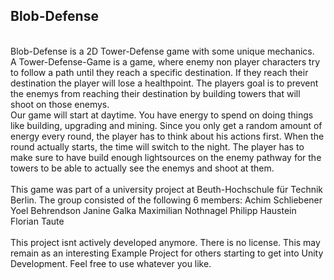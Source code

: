 ## Blob-Defense
<br>
Blob-Defense is a 2D Tower-Defense game with some unique mechanics.
<br>
A Tower-Defense-Game is a game, where enemy non player characters try to follow a path until they reach a specific destination.
If they reach their destination the player will lose a healthpoint.
The players goal is to prevent the enemys from reaching their destination by
building towers that will shoot on those enemys.
<br>
Our game will start at daytime. You have energy to spend on doing things like building, upgrading and mining.
Since you only get a random amount of energy every round, the player has to think about his actions first. 
When the round actually starts, the time will switch to the night. The player has to make sure to have
build enough lightsources on the enemy pathway for the towers to be able to actually see the enemys and shoot at them.
<br>
<br>
This game was part of a university project at Beuth-Hochschule für Technik Berlin.
The group consisted of the following 6 members:
Achim Schliebener
Yoel Behrendson
Janine Galka
Maximilian Nothnagel
Philipp Haustein
Florian Taute
<br>
<br>
This project isnt actively developed anymore. There is no license. This may remain as an interesting 
Example Project for others starting to get into Unity Development. Feel free to use whatever you like.
